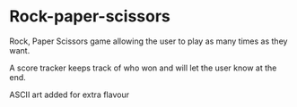 # Rock-paper-scissors
Rock, Paper Scissors game allowing the user to play as many times as they want.

A score tracker keeps track of who won and will let the user know at the end.

ASCII art added for extra flavour